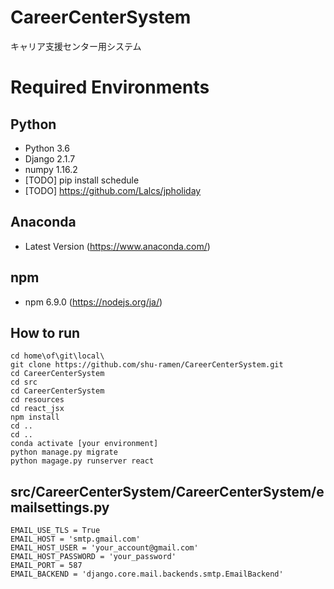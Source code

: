 # CareerCenterSystem
キャリア支援センター用システム

# Required Environments
## Python
* Python 3.6
* Django 2.1.7
* numpy  1.16.2
* [TODO] pip install schedule
* [TODO] https://github.com/Lalcs/jpholiday
## Anaconda
* Latest Version (https://www.anaconda.com/)
## npm
* npm    6.9.0   (https://nodejs.org/ja/)

## How to run
```
cd home\of\git\local\
git clone https://github.com/shu-ramen/CareerCenterSystem.git
cd CareerCenterSystem
cd src
cd CareerCenterSystem
cd resources
cd react_jsx
npm install
cd ..
cd ..
conda activate [your environment]
python manage.py migrate
python magage.py runserver react
```

## src/CareerCenterSystem/CareerCenterSystem/emailsettings.py
```
EMAIL_USE_TLS = True
EMAIL_HOST = 'smtp.gmail.com'
EMAIL_HOST_USER = 'your_account@gmail.com'
EMAIL_HOST_PASSWORD = 'your_password'
EMAIL_PORT = 587
EMAIL_BACKEND = 'django.core.mail.backends.smtp.EmailBackend'
```

